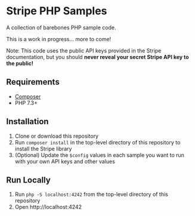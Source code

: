 # Stripe PHP Samples

A collection of barebones PHP sample code.

This is a work in progress... more to come!

Note: This code uses the public API keys provided in the Stripe documentation, but you should **never reveal your secret Stripe API key to the public!**

## Requirements

- [Composer](https://getcomposer.org/)
- PHP 7.3+

## Installation

1. Clone or download this repository
2. Run `composer install` in the top-level directory of this repository to install the Stripe library
3. (Optional) Update the `$config` values in each sample you want to run with your own API keys and other values

## Run Locally

1. Run `php -S localhost:4242` from the top-level directory of this repository
2. Open http://localhost:4242
